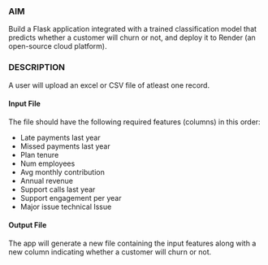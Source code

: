 ### AIM
Build a Flask application integrated with a trained classification model that predicts whether a customer will churn or not, and deploy it to Render (an open-source cloud platform).

### DESCRIPTION
A user will upload an excel or CSV file of atleast one record. 
#### Input File
The file should have the following required features (columns) in this order:
 * Late payments last year
 * Missed payments last year
 * Plan tenure
 * Num employees
 * Avg monthly contribution
 * Annual revenue
 * Support calls last year
 * Support engagement per year
 * Major issue technical Issue
#### Output File
The app will generate a new file containing the input features along with a new column indicating whether a customer will churn or not.



